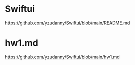 # Swiftui
https://github.com/yzudanny/Swiftui/blob/main/README.md
# hw1.md
https://github.com/yzudanny/Swiftui/blob/main/hw1.md
